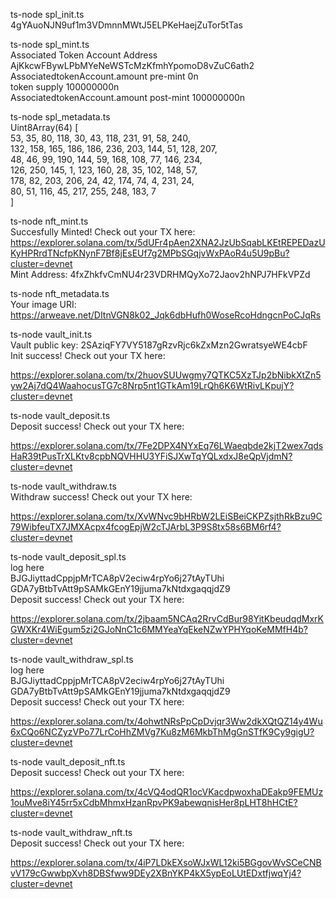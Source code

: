 ts-node spl_init.ts <br/>
4gYAuoNJN9uf1m3VDmnnMWtJ5ELPKeHaejZuTor5tTas<br/>


ts-node spl_mint.ts <br/>
Associated Token Account Address AjKkcwFBywLPbMYeNeWSTcMzKfmhYpomoD8vZuC6ath2<br/>
AssociatedtokenAccount.amount pre-mint 0n<br/>
token supply 100000000n<br/>
AssociatedtokenAccount.amount post-mint 100000000n<br/>

ts-node spl_metadata.ts <br/>
Uint8Array(64) [<br/>
   53,  35,  80, 118,  30,  43, 118, 231,  91,  58, 240,<br/>
  132, 158, 165, 186, 186, 236, 203, 144,  51, 128, 207,<br/>
   48,  46,  99, 190, 144,  59, 168, 108,  77, 146, 234,<br/>
  126, 250, 145,   1, 123, 160,  28,  35, 102, 148,  57,<br/>
  178,  82, 203, 206,  24,  42, 174,  74,   4, 231,  24,<br/>
   80,  51, 116,  45, 217, 255, 248, 183,   7<br/>
]<br/>


ts-node nft_mint.ts <br/>
Succesfully Minted! Check out your TX here:<br/>
https://explorer.solana.com/tx/5dUFr4pAen2XNA2JzUbSqabLKEtREPEDazUKyHPRrdTNcfpKNynF7Bf8jEsEUf7g2MPbSGqjvWxPAoR4u5U9pBu?cluster=devnet<br/>
Mint Address:  4fxZhkfvCmNU4r23VDRHMQyXo72Jaov2hNPJ7HFkVPZd<br/>


ts-node nft_metadata.ts <br/>
Your image URI:  https://arweave.net/DItnVGN8k02_Jqk6dbHufh0WoseRcoHdngcnPoCJqRs<br/>



ts-node vault_init.ts <br/>
Vault public key: 2SAziqFY7VY5187gRzvRjc6kZxMzn2GwratsyeWE4cbF<br/>
Init success! Check out your TX here:<br/>

https://explorer.solana.com/tx/2huovSUUwgmy7QTKC5XzTJp2bNibkXtZn5yw2Aj7dQ4WaahocusTG7c8Nrp5nt1GTkAm19LrQh6K6WtRivLKpujY?cluster=devnet<br/>

ts-node vault_deposit.ts <br/>
Deposit success! Check out your TX here:<br/>

https://explorer.solana.com/tx/7Fe2DPX4NYxEq76LWaeqbde2kjT2wex7qdsHaR39tPusTrXLKtv8cpbNQVHHU3YFiSJXwTqYQLxdxJ8eQpVjdmN?cluster=devnet<br/>


ts-node vault_withdraw.ts <br/>
Withdraw success! Check out your TX here:<br/>

https://explorer.solana.com/tx/XvWNvc9bHRbW2LEiSBeiCKPZsjthRkBzu9C79WibfeuTX7JMXAcpx4fcogEpjW2cTJArbL3P9S8tx58s6BM6rf4?cluster=devnet<br/>



ts-node vault_deposit_spl.ts<br/>
log here<br/>
BJGJiyttadCppjpMrTCA8pV2eciw4rpYo6j27tAyTUhi<br/>
GDA7yBtbTvAtt9pSAMkGEnY19jjuma7kNtdxgaqqjdZ9<br/>
Deposit success! Check out your TX here:<br/>

https://explorer.solana.com/tx/2jbaam5NCAq2RrvCdBur98YitKbeudqdMxrKGWXKr4WiEgum5zi2GJoNnC1c6MMYeaYqEkeNZwYPHYqoKeMMfH4b?cluster=devnet<br/>



ts-node vault_withdraw_spl.ts <br/>
log here<br/>
BJGJiyttadCppjpMrTCA8pV2eciw4rpYo6j27tAyTUhi<br/>
GDA7yBtbTvAtt9pSAMkGEnY19jjuma7kNtdxgaqqjdZ9<br/>
Deposit success! Check out your TX here:<br/>

https://explorer.solana.com/tx/4ohwtNRsPpCpDvjqr3Ww2dkXQtQZ14y4Wu6xCQo6NCZyzVPo77LrCoHhZMVg7Ku8zM6MkbThMgGnSTfK9Cy9gigU?cluster=devnet<br/>



ts-node vault_deposit_nft.ts <br/>
Deposit success! Check out your TX here:<br/>

https://explorer.solana.com/tx/4cVQ4odQR1ocVKacdpwoxhaDEakp9FEMUz1ouMve8iY45rr5xCdbMhmxHzanRpvPK9abewqnisHer8pLHT8hHCtE?cluster=devnet<br/>

 
ts-node vault_withdraw_nft.ts <br/>
Deposit success! Check out your TX here:<br/>

https://explorer.solana.com/tx/4iP7LDkEXsoWJxWL12ki5BGgovWvSCeCNBvV179cGwwbpXvh8DBSfww9DEy2XBnYKP4kX5ypEoLUtEDxtfjwqYj4?cluster=devnet<br/>


